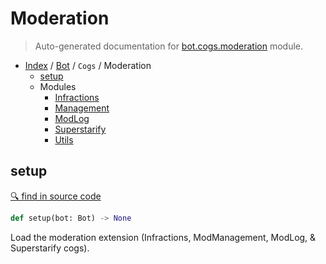 # Moderation

> Auto-generated documentation for [bot.cogs.moderation](https://github.com/python-discord/bot/blob/master/bot/cogs/moderation/__init__.py) module.

- [Index](../../../README.md#modules) / [Bot](../../index.md#bot) / `Cogs` / Moderation
  - [setup](#setup)
  - Modules
    - [Infractions](infractions.md#infractions)
    - [Management](management.md#management)
    - [ModLog](modlog.md#modlog)
    - [Superstarify](superstarify.md#superstarify)
    - [Utils](utils.md#utils)

## setup

[🔍 find in source code](https://github.com/python-discord/bot/blob/master/bot/cogs/moderation/__init__.py#L13)

```python
def setup(bot: Bot) -> None
```

Load the moderation extension (Infractions, ModManagement, ModLog, & Superstarify cogs).
